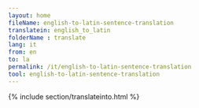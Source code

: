 ```yaml
---
layout: home
fileName: english-to-latin-sentence-translation
translatein: english_to_latin
folderName : translate
lang: it
from: en
to: la
permalink: /it/english-to-latin-sentence-translation
tool: english-to-latin-sentence-translation
---
```

{% include section/translateinto.html %}